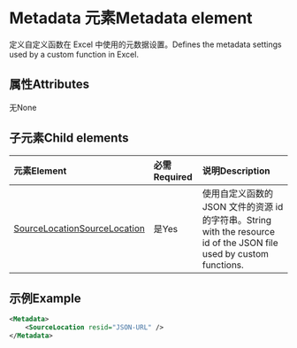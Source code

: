 # <a name="metadata-element"></a><span data-ttu-id="aa6e4-101">Metadata 元素</span><span class="sxs-lookup"><span data-stu-id="aa6e4-101">Metadata element</span></span>

<span data-ttu-id="aa6e4-102">定义自定义函数在 Excel 中使用的元数据设置。</span><span class="sxs-lookup"><span data-stu-id="aa6e4-102">Defines the metadata settings used by a custom function in Excel.</span></span>

## <a name="attributes"></a><span data-ttu-id="aa6e4-103">属性</span><span class="sxs-lookup"><span data-stu-id="aa6e4-103">Attributes</span></span>

<span data-ttu-id="aa6e4-104">无</span><span class="sxs-lookup"><span data-stu-id="aa6e4-104">None</span></span>

## <a name="child-elements"></a><span data-ttu-id="aa6e4-105">子元素</span><span class="sxs-lookup"><span data-stu-id="aa6e4-105">Child elements</span></span>

|  <span data-ttu-id="aa6e4-106">元素</span><span class="sxs-lookup"><span data-stu-id="aa6e4-106">Element</span></span>  |  <span data-ttu-id="aa6e4-107">必需</span><span class="sxs-lookup"><span data-stu-id="aa6e4-107">Required</span></span>  |  <span data-ttu-id="aa6e4-108">说明</span><span class="sxs-lookup"><span data-stu-id="aa6e4-108">Description</span></span>  |
|:-----|:-----|:-----|
|  [<span data-ttu-id="aa6e4-109">SourceLocation</span><span class="sxs-lookup"><span data-stu-id="aa6e4-109">SourceLocation</span></span>](customfunctionssourcelocation.md)  |  <span data-ttu-id="aa6e4-110">是</span><span class="sxs-lookup"><span data-stu-id="aa6e4-110">Yes</span></span>  | <span data-ttu-id="aa6e4-111">使用自定义函数的 JSON 文件的资源 id 的字符串。</span><span class="sxs-lookup"><span data-stu-id="aa6e4-111">String with the resource id of the JSON file used by custom functions.</span></span> |

## <a name="example"></a><span data-ttu-id="aa6e4-112">示例</span><span class="sxs-lookup"><span data-stu-id="aa6e4-112">Example</span></span>

```xml
<Metadata>
    <SourceLocation resid="JSON-URL" />
</Metadata>
```
